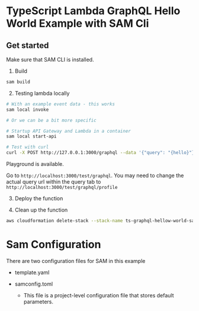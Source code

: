 # TypeScript Lambda GraphQL Hello World Example with SAM Cli


## Get started

Make sure that SAM CLI is installed.

1. Build

```bash
sam build
```

2. Testing lambda locally

```bash
# With an example event data - this works
sam local invoke

# Or we can be a bit more specific

# Startup API Gateway and Lambda in a container
sam local start-api

# Test with curl
curl -X POST http://127.0.0.1:3000/graphql --data '{"query": "{hello}"}'
```

Playground is available.

Go to `http://localhost:3000/test/graphql`. You may need to change the actual query url within the query tab to `http://localhost:3000/test/graphql/profile`

3. Deploy the function


4. Clean up the function

```bash
aws cloudformation delete-stack --stack-name ts-graphql-hellow-world-sam-cli
```

# Sam Configuration

There are two configuration files for SAM in this example

- template.yaml

- samconfig.toml
  - This file is a project-level configuration file that stores default parameters.
